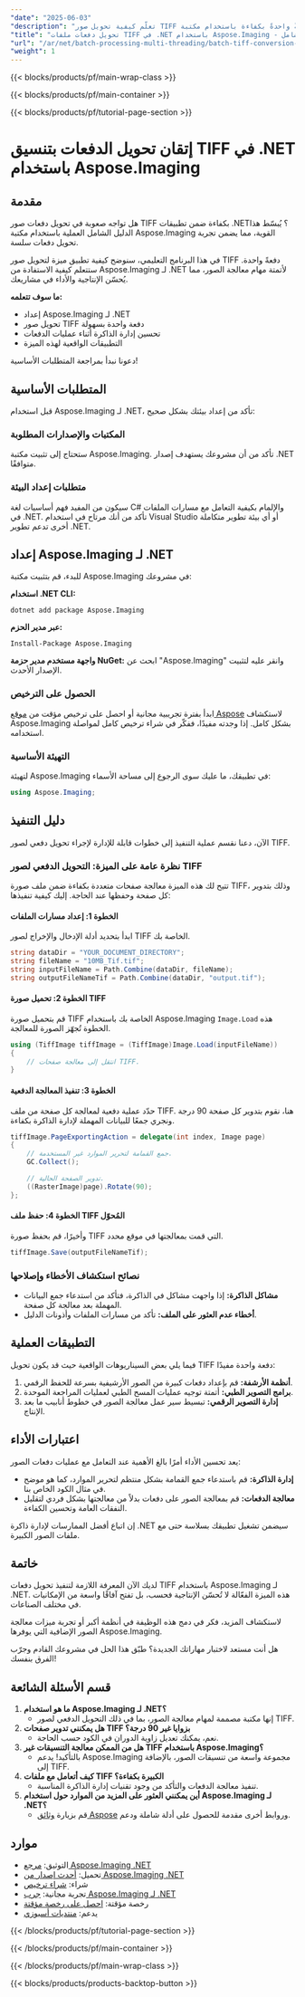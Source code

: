 ```yaml
---
"date": "2025-06-03"
"description": "تعلّم كيفية تحويل صور TIFF دفعةً واحدةً بكفاءة باستخدام مكتبة Aspose.Imaging الفعّالة مع هذا الدليل المُفصّل. حسّن تطبيقات .NET لديك الآن!"
"title": "تحويل دفعات ملفات TIFF في .NET باستخدام Aspose.Imaging - دليل شامل"
"url": "/ar/net/batch-processing-multi-threading/batch-tiff-conversion-net-aspose-imaging/"
"weight": 1
---
```


{{< blocks/products/pf/main-wrap-class >}}

{{< blocks/products/pf/main-container >}}

{{< blocks/products/pf/tutorial-page-section >}}
# إتقان تحويل الدفعات بتنسيق TIFF في .NET باستخدام Aspose.Imaging

## مقدمة

هل تواجه صعوبة في تحويل دفعات صور TIFF بكفاءة ضمن تطبيقات .NET؟ يُبسّط هذا الدليل الشامل العملية باستخدام مكتبة Aspose.Imaging القوية، مما يضمن تجربة تحويل دفعات سلسة.

في هذا البرنامج التعليمي، سنوضح كيفية تطبيق ميزة لتحويل صور TIFF دفعةً واحدة. ستتعلم كيفية الاستفادة من Aspose.Imaging لـ .NET لأتمتة مهام معالجة الصور، مما يُحسّن الإنتاجية والأداء في مشاريعك.

**ما سوف تتعلمه:**
- إعداد Aspose.Imaging لـ .NET
- تحويل صور TIFF دفعة واحدة بسهولة
- تحسين إدارة الذاكرة أثناء عمليات الدفعات
- التطبيقات الواقعية لهذه الميزة

دعونا نبدأ بمراجعة المتطلبات الأساسية!

## المتطلبات الأساسية

قبل استخدام Aspose.Imaging لـ .NET، تأكد من إعداد بيئتك بشكل صحيح:

### المكتبات والإصدارات المطلوبة

ستحتاج إلى تثبيت مكتبة Aspose.Imaging. تأكد من أن مشروعك يستهدف إصدار .NET متوافقًا.

### متطلبات إعداد البيئة

سيكون من المفيد فهم أساسيات لغة C# والإلمام بكيفية التعامل مع مسارات الملفات في .NET. تأكد من أنك مرتاح في استخدام Visual Studio أو أي بيئة تطوير متكاملة أخرى تدعم تطوير .NET.

## إعداد Aspose.Imaging لـ .NET

للبدء، قم بتثبيت مكتبة Aspose.Imaging في مشروعك:

**استخدام .NET CLI:**
```shell
dotnet add package Aspose.Imaging
```

**عبر مدير الحزم:**
```shell
Install-Package Aspose.Imaging
```

**واجهة مستخدم مدير حزمة NuGet:** ابحث عن "Aspose.Imaging" وانقر عليه لتثبيت الإصدار الأحدث.

### الحصول على الترخيص
ابدأ بفترة تجريبية مجانية أو احصل على ترخيص مؤقت من [موقع Aspose](https://purchase.aspose.com/temporary-license/) لاستكشاف Aspose.Imaging بشكل كامل. إذا وجدته مفيدًا، ففكّر في شراء ترخيص كامل لمواصلة استخدامه.

### التهيئة الأساسية
لتهيئة Aspose.Imaging في تطبيقك، ما عليك سوى الرجوع إلى مساحة الأسماء:
```csharp
using Aspose.Imaging;
```

## دليل التنفيذ
الآن، دعنا نقسم عملية التنفيذ إلى خطوات قابلة للإدارة لإجراء تحويل دفعي لصور TIFF.

### نظرة عامة على الميزة: التحويل الدفعي لصور TIFF
تتيح لك هذه الميزة معالجة صفحات متعددة بكفاءة ضمن ملف صورة TIFF، وذلك بتدوير كل صفحة وحفظها عند الحاجة. إليك كيفية تنفيذها:

#### الخطوة 1: إعداد مسارات الملفات
ابدأ بتحديد أدلة الإدخال والإخراج لصور TIFF الخاصة بك.
```csharp
string dataDir = "YOUR_DOCUMENT_DIRECTORY";
string fileName = "10MB_Tif.tif";
string inputFileName = Path.Combine(dataDir, fileName);
string outputFileNameTif = Path.Combine(dataDir, "output.tif");
```

#### الخطوة 2: تحميل صورة TIFF
قم بتحميل صورة TIFF الخاصة بك باستخدام Aspose.Imaging `Image.Load` هذه الخطوة تُجهّز الصورة للمعالجة.
```csharp
using (TiffImage tiffImage = (TiffImage)Image.Load(inputFileName))
{
    // انتقل إلى معالجة صفحات TIFF.
}
```

#### الخطوة 3: تنفيذ المعالجة الدفعية
حدّد عملية دفعية لمعالجة كل صفحة من ملف TIFF. هنا، نقوم بتدوير كل صفحة 90 درجة ونجري جمعًا للبيانات المهملة لإدارة الذاكرة بكفاءة.
```csharp
tiffImage.PageExportingAction = delegate(int index, Image page)
{
    // جمع القمامة لتحرير الموارد غير المستخدمة.
    GC.Collect();

    // تدوير الصفحة الحالية.
    ((RasterImage)page).Rotate(90);
};
```

#### الخطوة 4: حفظ ملف TIFF المُحوّل
وأخيرًا، قم بحفظ صورة TIFF التي قمت بمعالجتها في موقع محدد.
```csharp
tiffImage.Save(outputFileNameTif);
```

### نصائح استكشاف الأخطاء وإصلاحها
- **مشاكل الذاكرة:** إذا واجهت مشاكل في الذاكرة، فتأكد من استدعاء جمع البيانات المهملة بعد معالجة كل صفحة.
- **أخطاء عدم العثور على الملف:** تأكد من مسارات الملفات وأذونات الدليل.

## التطبيقات العملية
فيما يلي بعض السيناريوهات الواقعية حيث قد يكون تحويل TIFF دفعة واحدة مفيدًا:
1. **أنظمة الأرشفة:** قم بإعداد دفعات كبيرة من الصور الأرشيفية بسرعة للحفظ الرقمي.
2. **برامج التصوير الطبي:** أتمتة توجيه عمليات المسح الطبي لعمليات المراجعة الموحدة.
3. **إدارة التصوير الرقمي:** تبسيط سير عمل معالجة الصور في خطوط أنابيب ما بعد الإنتاج.

## اعتبارات الأداء
يعد تحسين الأداء أمرًا بالغ الأهمية عند التعامل مع عمليات دفعات الصور:
- **إدارة الذاكرة:** قم باستدعاء جمع القمامة بشكل منتظم لتحرير الموارد، كما هو موضح في مثال الكود الخاص بنا.
- **معالجة الدفعات:** قم بمعالجة الصور على دفعات بدلاً من معالجتها بشكل فردي لتقليل النفقات العامة وتحسين الكفاءة.

إن اتباع أفضل الممارسات لإدارة ذاكرة .NET سيضمن تشغيل تطبيقك بسلاسة حتى مع ملفات الصور الكبيرة.

## خاتمة
لديك الآن المعرفة اللازمة لتنفيذ تحويل دفعات TIFF باستخدام Aspose.Imaging لـ .NET. هذه الميزة الفعّالة لا تُحسّن الإنتاجية فحسب، بل تفتح آفاقًا واسعة من الإمكانيات في مختلف الصناعات.

لاستكشاف المزيد، فكر في دمج هذه الوظيفة في أنظمة أكبر أو تجربة ميزات معالجة الصور الإضافية التي يوفرها Aspose.Imaging.

هل أنت مستعد لاختبار مهاراتك الجديدة؟ طبّق هذا الحل في مشروعك القادم وجرّب الفرق بنفسك!

## قسم الأسئلة الشائعة
1. **ما هو استخدام Aspose.Imaging لـ .NET؟**
   - إنها مكتبة مصممة لمهام معالجة الصور، بما في ذلك التحويل الدفعي لصور TIFF.
2. **هل يمكنني تدوير صفحات TIFF بزوايا غير 90 درجة؟**
   - نعم، يمكنك تعديل زاوية الدوران في الكود حسب الحاجة.
3. **هل من الممكن معالجة التنسيقات غير TIFF باستخدام Aspose.Imaging؟**
   - بالتأكيد! يدعم Aspose.Imaging مجموعة واسعة من تنسيقات الصور، بالإضافة إلى TIFF.
4. **كيف أتعامل مع ملفات TIFF الكبيرة بكفاءة؟**
   - تنفيذ معالجة الدفعات والتأكد من وجود تقنيات إدارة الذاكرة المناسبة.
5. **أين يمكنني العثور على المزيد من الموارد حول استخدام Aspose.Imaging لـ .NET؟**
   - قم بزيارة [وثائق Aspose](https://reference.aspose.com/imaging/net/) وروابط أخرى مقدمة للحصول على أدلة شاملة ودعم.

## موارد
- التوثيق: [مرجع Aspose.Imaging .NET](https://reference.aspose.com/imaging/net/)
- تحميل: [أحدث إصدار من Aspose.Imaging .NET](https://releases.aspose.com/imaging/net/)
- شراء: [شراء ترخيص](https://purchase.aspose.com/buy)
- تجربة مجانية: [جرب Aspose.Imaging لـ .NET](https://releases.aspose.com/imaging/net/)
- رخصة مؤقتة: [احصل على رخصة مؤقتة](https://purchase.aspose.com/temporary-license/)
- يدعم: [منتديات أسبوزي](https://forum.aspose.com/c/imaging/10)

{{< /blocks/products/pf/tutorial-page-section >}}

{{< /blocks/products/pf/main-container >}}

{{< /blocks/products/pf/main-wrap-class >}}

{{< blocks/products/products-backtop-button >}}
